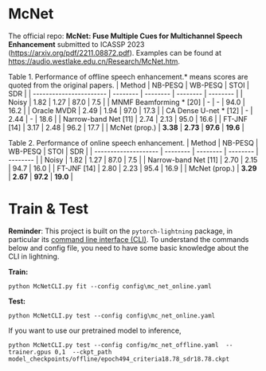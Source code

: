 # McNet
The official repo: **McNet: Fuse Multiple Cues for Multichannel Speech Enhancement** submitted to ICASSP 2023 (https://arxiv.org/pdf/2211.08872.pdf). Examples can be found at https://audio.westlake.edu.cn/Research/McNet.htm.


Table 1. Performance of offline speech enhancement.* means scores are quoted from the original papers.
| Method                  | NB-PESQ  | WB-PESQ  | STOI     | SDR      |
| ----------------------- | -------- | -------- | -------- | -------- |
| Noisy                   | 1.82     | 1.27     | 87.0     | 7.5      |
| MNMF Beamforming * [20] | -        | -        | 94.0     | 16.2     |
| Oracle MVDR             | 2.49     | 1.94     | 97.0     | 17.3     |
| CA Dense U-net * [12]   | -        | 2.44     | -        | 18.6     |
| Narrow-band Net [11]    | 2.74     | 2.13     | 95.0     | 16.6     |
| FT-JNF [14]             | 3.17     | 2.48     | 96.2     | 17.7     |
| McNet (prop.)           | **3.38** | **2.73** | **97.6** | **19.6** | 


Table 2. Performance of online speech enhancement.
| Method               | NB-PESQ  | WB-PESQ  | STOI     | SDR      |
| -------------------- | -------- | -------- | -------- | -------- |
| Noisy                | 1.82     | 1.27     | 87.0     | 7.5      |
| Narrow-band Net [11] | 2.70     | 2.15     | 94.7     | 16.0     |
| FT-JNF [14]          | 2.80     | 2.23     | 95.4     | 16.9     |
| McNet (prop.)        | **3.29** | **2.67** | **97.2** | **19.0** | 

# Train & Test
**Reminder**: This project is built on the `pytorch-lightning` package, in particular its [command line interface (CLI)](https://pytorch-lightning.readthedocs.io/en/latest/cli/lightning_cli_intermediate.html). To understand the commands below and config file, you need to have some basic knowledge about the CLI in lightning.


**Train:**
```
python McNetCLI.py fit --config config\mc_net_online.yaml
```

**Test:**
```
python McNetCLI.py test --config config\mc_net_online.yaml
```

If you want to use our pretrained model to inference,
```
python McNetCLI.py test --config config/mc_net_offline.yaml  --trainer.gpus 0,1  --ckpt_path model_checkpoints/offline/epoch494_criteria18.78_sdr18.78.ckpt
```
